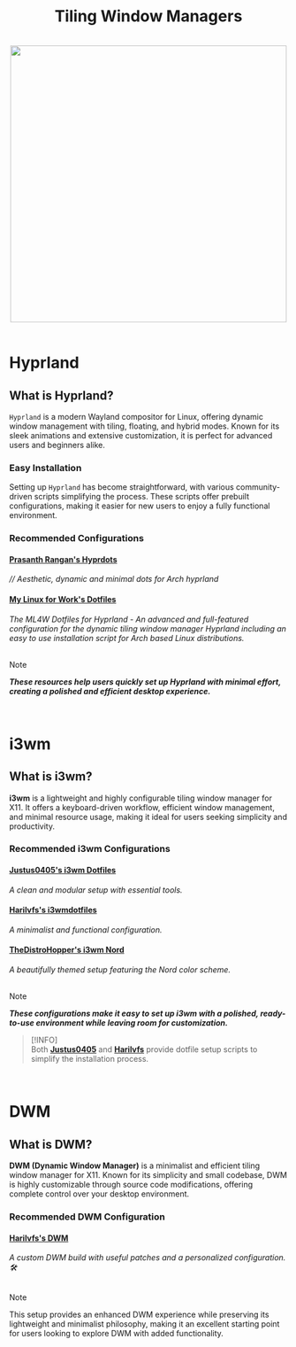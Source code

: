 <div align="center">

<h1>Tiling Window Managers
</h1>
<br>
<img src="https://i.imgur.com/tDHWhZO.png" width="500"/>
</div>

<br>

# Hyprland

## What is Hyprland?

`Hyprland` is a modern Wayland compositor for Linux, offering dynamic window management with tiling, floating, and hybrid modes. Known for its sleek animations and extensive customization, it is perfect for advanced users and beginners alike.

### Easy Installation

Setting up `Hyprland` has become straightforward, with various community-driven scripts simplifying the process. These scripts offer prebuilt configurations, making it easier for new users to enjoy a fully functional environment.

### Recommended Configurations


#### **[Prasanth Rangan's Hyprdots](https://github.com/prasanthrangan/hyprdots)** 

*// Aesthetic, dynamic and minimal dots for Arch hyprland*

#### **[My Linux for Work's Dotfiles](https://github.com/mylinuxforwork/dotfiles)**

*The ML4W Dotfiles for Hyprland - An advanced and full-featured configuration for the dynamic tiling window manager Hyprland including an easy to use installation script for Arch based Linux distributions.*
<br><br>

> [!NOTE]
> ***These resources help users quickly set up Hyprland with minimal effort, creating a polished and efficient desktop experience.***

<br>

# i3wm

## What is i3wm?

**i3wm** is a lightweight and highly configurable tiling window manager for X11. It offers a keyboard-driven workflow, efficient window management, and minimal resource usage, making it ideal for users seeking simplicity and productivity.

### Recommended i3wm Configurations

#### **[Justus0405's i3wm Dotfiles](https://github.com/justus0405/i3wm-dotfiles)**

*A clean and modular setup with essential tools.* 

#### **[Harilvfs's i3wmdotfiles](https://github.com/harilvfs/i3wmdotfiles)** 

*A minimalist and functional configuration.*

#### **[TheDistroHopper's i3wm Nord](https://github.com/TheDistroHopper/i3wm-nord)**

*A beautifully themed setup featuring the Nord color scheme.*
<br><br>

> [!NOTE]
> ***These configurations make it easy to set up i3wm with a polished, ready-to-use environment while leaving room for customization.***

> [!INFO]  
> Both **[Justus0405](https://github.com/justus0405/i3wm-dotfiles)** and **[Harilvfs](https://github.com/harilvfs/i3wmdotfiles)** provide dotfile setup scripts to simplify the installation process.  

<br>

# DWM

## What is DWM?

**DWM (Dynamic Window Manager)** is a minimalist and efficient tiling window manager for X11. Known for its simplicity and small codebase, DWM is highly customizable through source code modifications, offering complete control over your desktop environment.

### Recommended DWM Configuration

#### **[Harilvfs's DWM](https://github.com/harilvfs/dwm)**

*A custom DWM build with useful patches and a personalized configuration. 🛠️*
<br><br>

> [!NOTE]
> This setup provides an enhanced DWM experience while preserving its lightweight and minimalist philosophy, making it an excellent starting point for users looking to explore DWM with added functionality.


